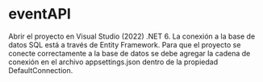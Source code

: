 # eventAPI
Abrir el proyecto en Visual Studio (2022) .NET 6.
La conexión a la base de datos SQL está a través de Entity Framework.
Para que el proyecto se conecte correctamente a la base de datos se debe agregar la cadena de conexión en el archivo appsettings.json dentro de la propiedad DefaultConnection.
